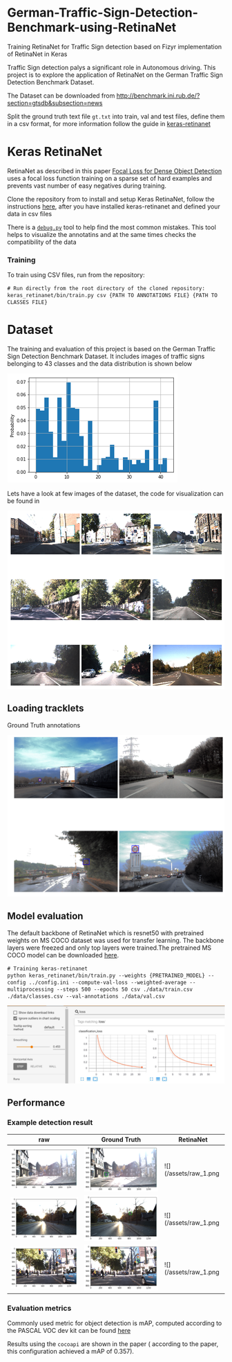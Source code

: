 # German-Traffic-Sign-Detection-Benchmark-using-RetinaNet
Training RetinaNet for Traffic Sign detection based on Fizyr implementation of RetinaNet in Keras

Traffic Sign detection palys a significant role in Autonomous driving. This project is to explore the application of RetinaNet on the German Traffic Sign Detection Benchmark Dataset.

The Dataset can be downloaded from http://benchmark.ini.rub.de/?section=gtsdb&subsection=news

Split the ground truth text file `gt.txt` into train, val and test files, define them in a csv format, for more information follow the guide in [keras-retinanet](https://github.com/fizyr/keras-retinanet)

# Keras RetinaNet

RetinaNet as described in this paper [Focal Loss for Dense Object Detection](https://arxiv.org/abs/1708.02002) uses a focal loss function training on a sparse set of hard examples and prevents vast number of easy negatives during training.

Clone the repository from to install and setup Keras RetinaNet, follow the instructions [here](https://github.com/fizyr/keras-retinanet), after you have installed keras-retinanet and defined your data in csv files

There is a [`debug.py`](https://github.com/fizyr/keras-retinanet/blob/master/keras_retinanet/bin/debug.py) tool to help find the most common mistakes. This tool helps to visualize the annotatins and at the same times checks the compatibility of the data

### Training

To train using CSV files, run from the repository:

```shell
# Run directly from the root directory of the cloned repository:
keras_retinanet/bin/train.py csv {PATH TO ANNOTATIONS FILE} {PATH TO CLASSES FILE}
```


# Dataset

The training and evaluation of this project is based on the German Traffic Sign Detection Benchmark Dataset. It includes images of traffic signs belonging to 43 classes and the data distribution is shown below

![image](/assets/data_dist.png)

Lets have a look at few images of the dataset, the code for visualization can be found in 

![image](/assets/input.png)

## Loading tracklets 

Ground Truth annotations

![image](/assets/tracklets.png)



## Model evaluation

The default backbone of RetinaNet which is resnet50 with pretrained weights on MS COCO dataset was used for transfer learning. The backbone layers were freezed and only top layers were trained.The pretrained MS COCO model can be downloaded [here](https://github.com/fizyr/keras-retinanet/releases). 

```shell
# Training keras-retinanet
python keras_retinanet/bin/train.py --weights {PRETRAINED_MODEL} --config ../config.ini --compute-val-loss --weighted-average --multiprocessing --steps 500 --epochs 50 csv ./data/train.csv ./data/classes.csv --val-annotations ./data/val.csv 
```


![image](/assets/training.JPG)


## Performance 

### Example detection result

raw      |Ground Truth      | RetinaNet 
---      |---------|--------------
![](/assets/raw_1.png)    |![](/assets/tracklet_1.png) | ![](/assets/raw_1.png
![](/assets/raw_2.png)    |![](/assets/tracklet_2.png) | ![](/assets/raw_1.png
![](/assets/raw_3.png)    |![](/assets/tracklet_3.png) | ![](/assets/raw_1.png

### Evaluation metrics

Commonly used metric for object detection is mAP, computed according to the PASCAL VOC dev kit can be found [here](http://host.robots.ox.ac.uk/pascal/VOC/voc2012/htmldoc/devkit_doc.html)

Results using the `cocoapi` are shown in the paper ( according to the paper, this configuration achieved a mAP of 0.357).
